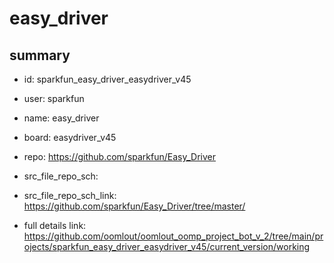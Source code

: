 # easy_driver
 
## summary 
* id: sparkfun_easy_driver_easydriver_v45
* user: sparkfun
* name: easy_driver
* board: easydriver_v45
* repo: https://github.com/sparkfun/Easy_Driver



* src_file_repo_sch: 
* src_file_repo_sch_link: https://github.com/sparkfun/Easy_Driver/tree/master/
* full details link: https://github.com/oomlout/oomlout_oomp_project_bot_v_2/tree/main/projects/sparkfun_easy_driver_easydriver_v45/current_version/working  







